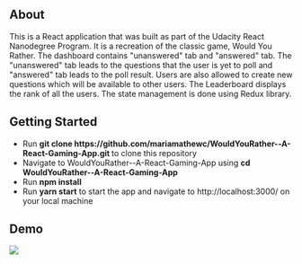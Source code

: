 <h2>About</h2>
This is a React application that was built as part of the Udacity React Nanodegree Program. It is a recreation of the classic game, Would You Rather. The dashboard contains "unanswered" tab and "answered" tab. The "unanswered" tab leads to the questions that the user is yet to poll and "answered" tab leads to the poll result. Users are also allowed to create new questions which will be available to other users. The Leaderboard displays the rank of all the users. The state management is done using Redux library.


<h2>Getting Started</h2>
<ul>
  <li>Run <b>git clone https://github.com/mariamathewc/WouldYouRather--A-React-Gaming-App.git </b>to clone this repository</li>
  <li>Navigate to WouldYouRather--A-React-Gaming-App using <b>cd WouldYouRather--A-React-Gaming-App</b></li> 
  <li>Run <b>npm install</b></li>
  <li>Run <b>yarn start</b> to start the app and navigate to http://localhost:3000/ on your local machine</li>
 </ul> 

<h2>Demo</h2>

![](/myReads.gif)
